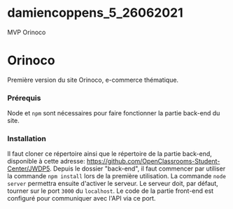 # damiencoppens_5_26062021
MVP Orinoco
# Orinoco #

Première version du site Orinoco, e-commerce thématique.

### Prérequis ###

Node et `npm` sont nécessaires pour faire fonctionner la partie back-end du site.

### Installation ###

Il faut cloner ce répertoire ainsi que le répertoire de la partie back-end, disponible à cette adresse: https://github.com/OpenClassrooms-Student-Center/JWDP5.
Depuis le dossier "back-end", il faut commencer par utiliser la commande `npm install` lors de la première utilisation.
La commande `node server` permettra ensuite d'activer le serveur.
Le serveur doit, par défaut, tourner sur le port `3000` du `localhost`.
Le code de la partie front-end est configuré pour communiquer avec l'API via ce port.
